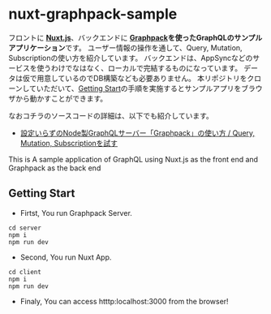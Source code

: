# nuxt-graphpack-sample
フロントに **[Nuxt.js](https://ja.nuxtjs.org/)**、バックエンドに **[Graphpack](https://github.com/glennreyes/graphpack)**を使った**GraphQLのサンプルアプリケーション**です。
ユーザー情報の操作を通して、Query, Mutation, Subscriptionの使い方を紹介しています。
バックエンドは、AppSyncなどのサービスを使うわけでなはなく、ローカルで完結するものになっています。
データは仮で用意しているのでDB構築なども必要ありません。
本リポジトリをクローンしていただいて、[Getting Start](#getting-start)の手順を実施するとサンプルアプリをブラウザから動かすことができます。


なおコチラのソースコードの詳細は、以下でも紹介しています。
* [設定いらずのNode製GraphQLサーバー「Graphpack」の使い方 / Query, Mutation, Subscriptionを試す](https://takumon.com/graphpack-graphql-zero-config-server)



This is A sample application of GraphQL using Nuxt.js as the front end and Graphpack as the back end

## Getting Start

* Firtst, You run Graphpack Server.

```
cd server
npm i
npm run dev
```

* Second, You run Nuxt App.

```
cd client
npm i 
npm run dev
```

* Finaly, You can access htttp:localhost:3000 from the browser!


